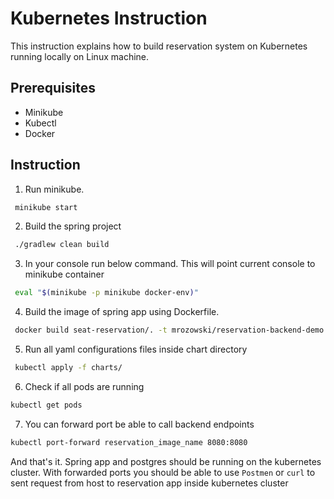 # Kubernetes Instruction

This instruction explains how to build reservation system on Kubernetes running locally on Linux machine.

## Prerequisites
- Minikube
- Kubectl
- Docker

## Instruction
1. Run minikube.
``` bash
 minikube start   
```

2. Build the spring project
``` bash
 ./gradlew clean build
```

3. In your console run below command. This will point current console to minikube container
``` bash
 eval "$(minikube -p minikube docker-env)"
```

4. Build the image of spring app using Dockerfile. 
```bash
 docker build seat-reservation/. -t mrozowski/reservation-backend-demo
```

5. Run all yaml configurations files inside chart directory
```bash
 kubectl apply -f charts/
```

6. Check if all pods are running
```bash
kubectl get pods 
```

7. You can forward port be able to call backend endpoints
```bash
kubectl port-forward reservation_image_name 8080:8080  
```

And that's it. Spring app and postgres should be running on the kubernetes cluster. 
With forwarded ports you should be able to use `Postmen` or `curl` to sent request from host to reservation app inside kubernetes cluster
